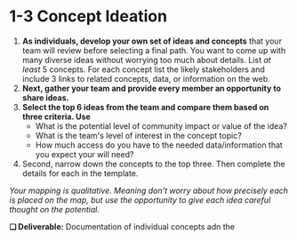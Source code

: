 # 1-3 Concept Ideation

1. **As individuals, develop your own set of ideas and concepts** that your team will review before selecting a final path. You want to come up with many diverse ideas without worrying too much about details. List _at least_ 5 concepts. For each concept list the likely stakeholders and include 3 links to related concepts, data, or information on the web.
2. **Next, gather your team and provide every member an opportunity to share ideas.**
3. **Select the top 6 ideas from the team and compare them based on three criteria. Use** 
   * What is the potential level of community impact or value of the idea?
   * What is the team's level of interest in the concept topic?
   * How much access do you have to the needed data/information that you expect your will need?
4. Second, narrow down the concepts to the top three. Then complete the details for each in the template.

_Your mapping is qualitative. Meaning don't worry about how precisely each is placed on the map, but use the opportunity to give each idea careful thought on the potential._

**❏ Deliverable:** Documentation of individual concepts adn the  

